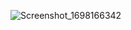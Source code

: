 

![Screenshot_1698166342](https://github.com/awaisajmal22/artxprochatapp/assets/120619553/bff7da70-33f7-42f6-9807-ffbb2e1fa43b)
